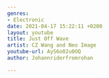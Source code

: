 ```yaml
---
genres:
- Electronic
date: 2021-04-17 15:22:11 +0200
layout: youtube
title: Just Off Wave
artist: CZ Wang and Neo Image
youtube-url: AyS6o02u0OQ
author: Johannriderfromrohan

---
```

